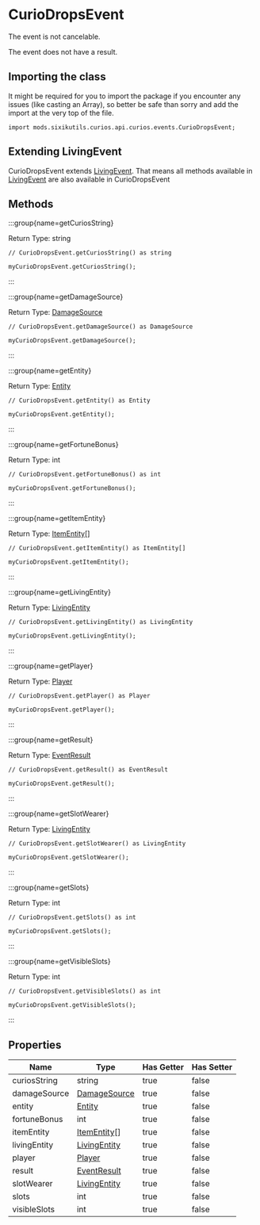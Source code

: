 # CurioDropsEvent

The event is not cancelable.

The event does not have a result.

## Importing the class

It might be required for you to import the package if you encounter any issues (like casting an Array), so better be safe than sorry and add the import at the very top of the file.
```zenscript
import mods.sixikutils.curios.api.curios.events.CurioDropsEvent;
```


## Extending LivingEvent

CurioDropsEvent extends [LivingEvent](/forge/api/event/entity/LivingEvent). That means all methods available in [LivingEvent](/forge/api/event/entity/LivingEvent) are also available in CurioDropsEvent

## Methods

:::group{name=getCuriosString}

Return Type: string

```zenscript
// CurioDropsEvent.getCuriosString() as string

myCurioDropsEvent.getCuriosString();
```

:::

:::group{name=getDamageSource}

Return Type: [DamageSource](/vanilla/api/world/DamageSource)

```zenscript
// CurioDropsEvent.getDamageSource() as DamageSource

myCurioDropsEvent.getDamageSource();
```

:::

:::group{name=getEntity}

Return Type: [Entity](/vanilla/api/entity/Entity)

```zenscript
// CurioDropsEvent.getEntity() as Entity

myCurioDropsEvent.getEntity();
```

:::

:::group{name=getFortuneBonus}

Return Type: int

```zenscript
// CurioDropsEvent.getFortuneBonus() as int

myCurioDropsEvent.getFortuneBonus();
```

:::

:::group{name=getItemEntity}

Return Type: [ItemEntity](/vanilla/api/entity/type/item/ItemEntity)[]

```zenscript
// CurioDropsEvent.getItemEntity() as ItemEntity[]

myCurioDropsEvent.getItemEntity();
```

:::

:::group{name=getLivingEntity}

Return Type: [LivingEntity](/vanilla/api/entity/LivingEntity)

```zenscript
// CurioDropsEvent.getLivingEntity() as LivingEntity

myCurioDropsEvent.getLivingEntity();
```

:::

:::group{name=getPlayer}

Return Type: [Player](/vanilla/api/entity/type/player/Player)

```zenscript
// CurioDropsEvent.getPlayer() as Player

myCurioDropsEvent.getPlayer();
```

:::

:::group{name=getResult}

Return Type: [EventResult](/forge/api/event/EventResult)

```zenscript
// CurioDropsEvent.getResult() as EventResult

myCurioDropsEvent.getResult();
```

:::

:::group{name=getSlotWearer}

Return Type: [LivingEntity](/vanilla/api/entity/LivingEntity)

```zenscript
// CurioDropsEvent.getSlotWearer() as LivingEntity

myCurioDropsEvent.getSlotWearer();
```

:::

:::group{name=getSlots}

Return Type: int

```zenscript
// CurioDropsEvent.getSlots() as int

myCurioDropsEvent.getSlots();
```

:::

:::group{name=getVisibleSlots}

Return Type: int

```zenscript
// CurioDropsEvent.getVisibleSlots() as int

myCurioDropsEvent.getVisibleSlots();
```

:::


## Properties

|     Name     |                           Type                           | Has Getter | Has Setter |
|--------------|----------------------------------------------------------|------------|------------|
| curiosString | string                                                   | true       | false      |
| damageSource | [DamageSource](/vanilla/api/world/DamageSource)          | true       | false      |
| entity       | [Entity](/vanilla/api/entity/Entity)                     | true       | false      |
| fortuneBonus | int                                                      | true       | false      |
| itemEntity   | [ItemEntity](/vanilla/api/entity/type/item/ItemEntity)[] | true       | false      |
| livingEntity | [LivingEntity](/vanilla/api/entity/LivingEntity)         | true       | false      |
| player       | [Player](/vanilla/api/entity/type/player/Player)         | true       | false      |
| result       | [EventResult](/forge/api/event/EventResult)              | true       | false      |
| slotWearer   | [LivingEntity](/vanilla/api/entity/LivingEntity)         | true       | false      |
| slots        | int                                                      | true       | false      |
| visibleSlots | int                                                      | true       | false      |

